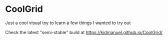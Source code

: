 # CoolGrid
Just a cool visual toy to learn a few things I wanted to try out

Check the latest "semi-stable" build at
https://kidmanuel.github.io/CoolGrid/
